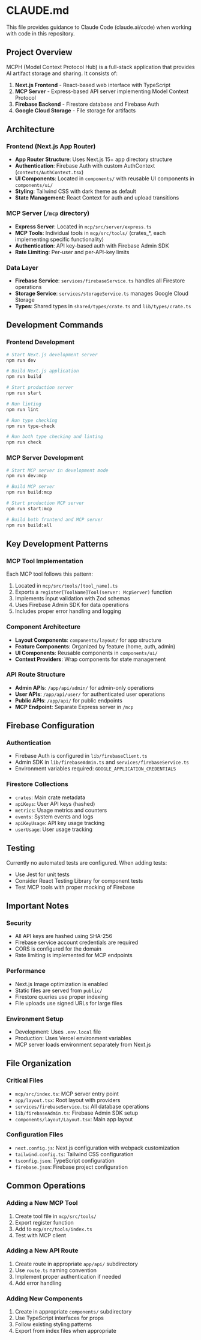 # CLAUDE.md

This file provides guidance to Claude Code (claude.ai/code) when working with code in this repository.

## Project Overview

MCPH (Model Context Protocol Hub) is a full-stack application that provides AI artifact storage and sharing. It consists of:

1. **Next.js Frontend** - React-based web interface with TypeScript
2. **MCP Server** - Express-based API server implementing Model Context Protocol
3. **Firebase Backend** - Firestore database and Firebase Auth
4. **Google Cloud Storage** - File storage for artifacts

## Architecture

### Frontend (Next.js App Router)
- **App Router Structure**: Uses Next.js 15+ app directory structure
- **Authentication**: Firebase Auth with custom AuthContext (`contexts/AuthContext.tsx`)
- **UI Components**: Located in `components/` with reusable UI components in `components/ui/`
- **Styling**: Tailwind CSS with dark theme as default
- **State Management**: React Context for auth and upload transitions

### MCP Server (`/mcp` directory)
- **Express Server**: Located in `mcp/src/server/express.ts`
- **MCP Tools**: Individual tools in `mcp/src/tools/` (crates_*, each implementing specific functionality)
- **Authentication**: API key-based auth with Firebase Admin SDK
- **Rate Limiting**: Per-user and per-API-key limits

### Data Layer
- **Firebase Service**: `services/firebaseService.ts` handles all Firestore operations
- **Storage Service**: `services/storageService.ts` manages Google Cloud Storage
- **Types**: Shared types in `shared/types/crate.ts` and `lib/types/crate.ts`

## Development Commands

### Frontend Development
```bash
# Start Next.js development server
npm run dev

# Build Next.js application
npm run build

# Start production server
npm run start

# Run linting
npm run lint

# Run type checking
npm run type-check

# Run both type checking and linting
npm run check
```

### MCP Server Development
```bash
# Start MCP server in development mode
npm run dev:mcp

# Build MCP server
npm run build:mcp

# Start production MCP server
npm run start:mcp

# Build both frontend and MCP server
npm run build:all
```

## Key Development Patterns

### MCP Tool Implementation
Each MCP tool follows this pattern:
1. Located in `mcp/src/tools/[tool_name].ts`
2. Exports a `register[ToolName]Tool(server: McpServer)` function
3. Implements input validation with Zod schemas
4. Uses Firebase Admin SDK for data operations
5. Includes proper error handling and logging

### Component Architecture
- **Layout Components**: `components/layout/` for app structure
- **Feature Components**: Organized by feature (home, auth, admin)
- **UI Components**: Reusable components in `components/ui/`
- **Context Providers**: Wrap components for state management

### API Route Structure
- **Admin APIs**: `/app/api/admin/` for admin-only operations
- **User APIs**: `/app/api/user/` for authenticated user operations
- **Public APIs**: `/app/api/` for public endpoints
- **MCP Endpoint**: Separate Express server in `/mcp`

## Firebase Configuration

### Authentication
- Firebase Auth is configured in `lib/firebaseClient.ts`
- Admin SDK in `lib/firebaseAdmin.ts` and `services/firebaseService.ts`
- Environment variables required: `GOOGLE_APPLICATION_CREDENTIALS`

### Firestore Collections
- `crates`: Main crate metadata
- `apiKeys`: User API keys (hashed)
- `metrics`: Usage metrics and counters
- `events`: System events and logs
- `apiKeyUsage`: API key usage tracking
- `userUsage`: User usage tracking

## Testing

Currently no automated tests are configured. When adding tests:
- Use Jest for unit tests
- Consider React Testing Library for component tests
- Test MCP tools with proper mocking of Firebase

## Important Notes

### Security
- All API keys are hashed using SHA-256
- Firebase service account credentials are required
- CORS is configured for the domain
- Rate limiting is implemented for MCP endpoints

### Performance
- Next.js Image optimization is enabled
- Static files are served from `public/`
- Firestore queries use proper indexing
- File uploads use signed URLs for large files

### Environment Setup
- Development: Uses `.env.local` file
- Production: Uses Vercel environment variables
- MCP server loads environment separately from Next.js

## File Organization

### Critical Files
- `mcp/src/index.ts`: MCP server entry point
- `app/layout.tsx`: Root layout with providers
- `services/firebaseService.ts`: All database operations
- `lib/firebaseAdmin.ts`: Firebase Admin SDK setup
- `components/layout/Layout.tsx`: Main app layout

### Configuration Files
- `next.config.js`: Next.js configuration with webpack customization
- `tailwind.config.ts`: Tailwind CSS configuration
- `tsconfig.json`: TypeScript configuration
- `firebase.json`: Firebase project configuration

## Common Operations

### Adding a New MCP Tool
1. Create tool file in `mcp/src/tools/`
2. Export register function
3. Add to `mcp/src/tools/index.ts`
4. Test with MCP client

### Adding a New API Route
1. Create route in appropriate `app/api/` subdirectory
2. Use `route.ts` naming convention
3. Implement proper authentication if needed
4. Add error handling

### Adding New Components
1. Create in appropriate `components/` subdirectory
2. Use TypeScript interfaces for props
3. Follow existing styling patterns
4. Export from index files when appropriate